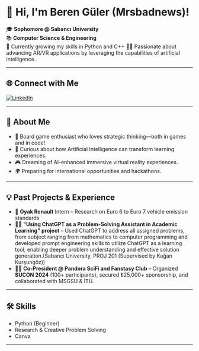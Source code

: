 # 👋 Hi, I'm Beren Güler (Mrsbadnews)!

🎓 **Sophomore @ Sabancı University**  
📚 **Computer Science & Engineering**  
🌱 Currently growing my skills in Python and C++
👩‍💻 Passionate about advancing AR/VR applications by leveraging the capabilities of artificial intelligence.

---

## 🌐 Connect with Me

[![LinkedIn](https://img.shields.io/badge/LinkedIn-blue?logo=linkedin&logoColor=white)](https://www.linkedin.com/in/beren-güler)

---

## 🚀 About Me

- 🎲 Board game enthusiast who loves strategic thinking—both in games and in code!
- 🧠 Curious about how Artificial Intelligence can transform learning experiences.
- 🎮 Dreaming of AI-enhanced immersive virtual reality experiences.
- 🌍 Preparing for international opportunities and hackathons.

---

## 💡 Past Projects & Experience


- 🚗 **Oyak Renault** Intern – Research on Euro 6 to Euro 7 vehicle emission standards  
- 🧑‍🏫 **"Using ChatGPT as a Problem-Solving Assistant in Academic Learning" project** – Used ChatGPT to address all assigned problems, from subject ranging from mathematics to computer programming and developed prompt engineering skills to utilize ChatGPT as a learning tool, enabling deeper problem understanding and effective solution generation.(Sabancı University, PROJ 201 (Supervised by Kağan Kurşungöz))
- 🧙‍♀️ **Co-President @ Pandora SciFi and Fanstasy Club** – Organized **SUCON 2024** (100+ participants), secured ₺25,000+ sponsorship, and collaborated with MSGSU & İTÜ.


---

## 🛠️ Skills

- Python (Beginner)
- Research & Creative Problem Solving
- Canva

---

<!-- Optionally, you can add a GitHub Stats Card or Activity Graph here -->


<!--
**Mrsbadnews/Mrsbadnews** is a ✨ _special_ ✨ repository because its `README.md` (this file) appears on your GitHub profile.

Here are some ideas to get you started:

- 🔭 I’m currently working on ...
- 🌱 I’m currently learning ...
- 👯 I’m looking to collaborate on ...
- 🤔 I’m looking for help with ...
- 💬 Ask me about ...
- 📫 How to reach me: ...
- 😄 Pronouns: ...
- ⚡ Fun fact: ...
-->
